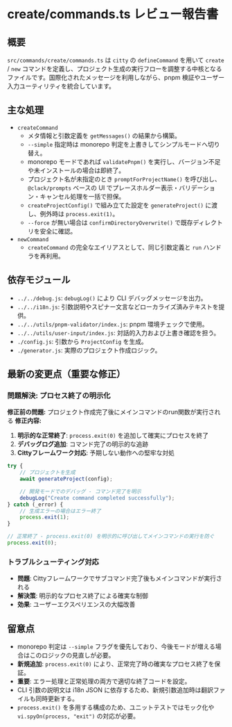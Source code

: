 # create/commands.ts レビュー報告書

## 概要

`src/commands/create/commands.ts` は `citty` の `defineCommand` を用いて `create` / `new` コマンドを定義し、プロジェクト生成の実行フローを調整する中核となるファイルです。国際化されたメッセージを利用しながら、pnpm 検証やユーザー入力ユーティリティを統合しています。

## 主な処理

- `createCommand`
  - メタ情報と引数定義を `getMessages()` の結果から構築。
  - `--simple` 指定時は monorepo 判定を上書きしてシンプルモードへ切り替え。
  - monorepo モードであれば `validatePnpm()` を実行し、バージョン不足や未インストールの場合は即終了。
  - プロジェクト名が未指定のとき `promptForProjectName()` を呼び出し、`@clack/prompts` ベースの UI でプレースホルダー表示・バリデーション・キャンセル処理を一括で担保。
  - `createProjectConfig()` で組み立てた設定を `generateProject()` に渡し、例外時は `process.exit(1)`。
  - `--force` が無い場合は `confirmDirectoryOverwrite()` で既存ディレクトリを安全に確認。
- `newCommand`
  - `createCommand` の完全なエイリアスとして、同じ引数定義と `run` ハンドラを再利用。

## 依存モジュール

- `../../debug.js`: `debugLog()` により CLI デバッグメッセージを出力。
- `../../i18n.js`: 引数説明やスピナー文言などローカライズ済みテキストを提供。
- `../../utils/pnpm-validator/index.js`: pnpm 環境チェックで使用。
- `../../utils/user-input/index.js`: 対話的入力および上書き確認を担う。
- `./config.js`: 引数から `ProjectConfig` を生成。
- `./generator.js`: 実際のプロジェクト作成ロジック。

## 最新の変更点（重要な修正）

### 問題解決: プロセス終了の明示化
**修正前の問題:** プロジェクト作成完了後にメインコマンドのrun関数が実行される
**修正内容:**
1. **明示的な正常終了**: `process.exit(0)` を追加して確実にプロセスを終了
2. **デバッグログ追加**: コマンド完了の明示的な追跡
3. **Cittyフレームワーク対応**: 予期しない動作への堅牢な対処

```typescript
try {
    // プロジェクトを生成
    await generateProject(config);

    // 開発モードでのデバッグ - コマンド完了を明示
    debugLog("Create command completed successfully");
} catch (_error) {
    // 生成エラーの場合はエラー終了
    process.exit(1);
}

// 正常終了 - process.exit(0) を明示的に呼び出してメインコマンドの実行を防ぐ
process.exit(0);
```

### トラブルシューティング対応
- **問題**: Cittyフレームワークでサブコマンド完了後もメインコマンドが実行される
- **解決策**: 明示的なプロセス終了による確実な制御
- **効果**: ユーザーエクスペリエンスの大幅改善

## 留意点

- monorepo 判定は `--simple` フラグを優先しており、今後モードが増える場合はこのロジックの見直しが必要。
- **新規追加**: `process.exit(0)` により、正常完了時の確実なプロセス終了を保証。
- **重要**: エラー処理と正常処理の両方で適切な終了コードを設定。
- CLI 引数の説明文は i18n JSON に依存するため、新規引数追加時は翻訳ファイルも同時更新する。
- `process.exit()` を多用する構成のため、ユニットテストではモック化や `vi.spyOn(process, "exit")` の対応が必要。